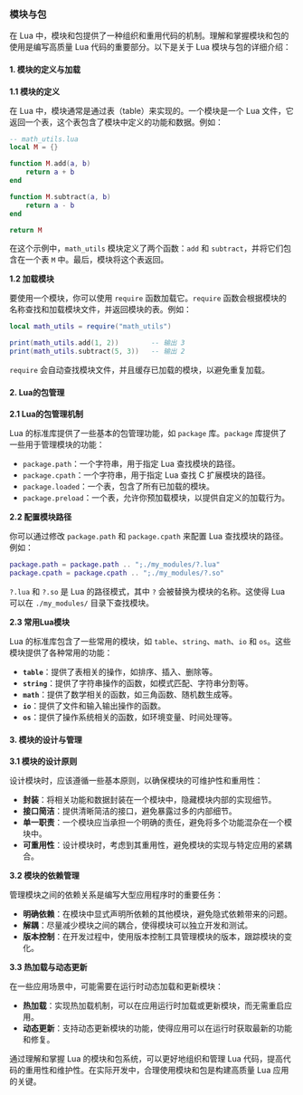 ### 模块与包

在 Lua 中，模块和包提供了一种组织和重用代码的机制。理解和掌握模块和包的使用是编写高质量 Lua 代码的重要部分。以下是关于 Lua 模块与包的详细介绍：

#### 1. 模块的定义与加载

**1.1 模块的定义**

在 Lua 中，模块通常是通过表（table）来实现的。一个模块是一个 Lua 文件，它返回一个表，这个表包含了模块中定义的功能和数据。例如：

```lua
-- math_utils.lua
local M = {}

function M.add(a, b)
    return a + b
end

function M.subtract(a, b)
    return a - b
end

return M
```

在这个示例中，`math_utils` 模块定义了两个函数：`add` 和 `subtract`，并将它们包含在一个表 `M` 中。最后，模块将这个表返回。

**1.2 加载模块**

要使用一个模块，你可以使用 `require` 函数加载它。`require` 函数会根据模块的名称查找和加载模块文件，并返回模块的表。例如：

```lua
local math_utils = require("math_utils")

print(math_utils.add(1, 2))        -- 输出 3
print(math_utils.subtract(5, 3))   -- 输出 2
```

`require` 会自动查找模块文件，并且缓存已加载的模块，以避免重复加载。

#### 2. Lua的包管理

**2.1 Lua的包管理机制**

Lua 的标准库提供了一些基本的包管理功能，如 `package` 库。`package` 库提供了一些用于管理模块的功能：

- `package.path`：一个字符串，用于指定 Lua 查找模块的路径。
- `package.cpath`：一个字符串，用于指定 Lua 查找 C 扩展模块的路径。
- `package.loaded`：一个表，包含了所有已加载的模块。
- `package.preload`：一个表，允许你预加载模块，以提供自定义的加载行为。

**2.2 配置模块路径**

你可以通过修改 `package.path` 和 `package.cpath` 来配置 Lua 查找模块的路径。例如：

```lua
package.path = package.path .. ";./my_modules/?.lua"
package.cpath = package.cpath .. ";./my_modules/?.so"
```

`?.lua` 和 `?.so` 是 Lua 的路径模式，其中 `?` 会被替换为模块的名称。这使得 Lua 可以在 `./my_modules/` 目录下查找模块。

**2.3 常用Lua模块**

Lua 的标准库包含了一些常用的模块，如 `table`、`string`、`math`、`io` 和 `os`。这些模块提供了各种常用的功能：

- **`table`**：提供了表相关的操作，如排序、插入、删除等。
- **`string`**：提供了字符串操作的函数，如模式匹配、字符串分割等。
- **`math`**：提供了数学相关的函数，如三角函数、随机数生成等。
- **`io`**：提供了文件和输入输出操作的函数。
- **`os`**：提供了操作系统相关的函数，如环境变量、时间处理等。

#### 3. 模块的设计与管理

**3.1 模块的设计原则**

设计模块时，应该遵循一些基本原则，以确保模块的可维护性和重用性：

- **封装**：将相关功能和数据封装在一个模块中，隐藏模块内部的实现细节。
- **接口简洁**：提供清晰简洁的接口，避免暴露过多的内部细节。
- **单一职责**：一个模块应当承担一个明确的责任，避免将多个功能混杂在一个模块中。
- **可重用性**：设计模块时，考虑到其重用性，避免模块的实现与特定应用的紧耦合。

**3.2 模块的依赖管理**

管理模块之间的依赖关系是编写大型应用程序时的重要任务：

- **明确依赖**：在模块中显式声明所依赖的其他模块，避免隐式依赖带来的问题。
- **解耦**：尽量减少模块之间的耦合，使得模块可以独立开发和测试。
- **版本控制**：在开发过程中，使用版本控制工具管理模块的版本，跟踪模块的变化。

**3.3 热加载与动态更新**

在一些应用场景中，可能需要在运行时动态加载和更新模块：

- **热加载**：实现热加载机制，可以在应用运行时加载或更新模块，而无需重启应用。
- **动态更新**：支持动态更新模块的功能，使得应用可以在运行时获取最新的功能和修复。

通过理解和掌握 Lua 的模块和包系统，可以更好地组织和管理 Lua 代码，提高代码的重用性和维护性。在实际开发中，合理使用模块和包是构建高质量 Lua 应用的关键。